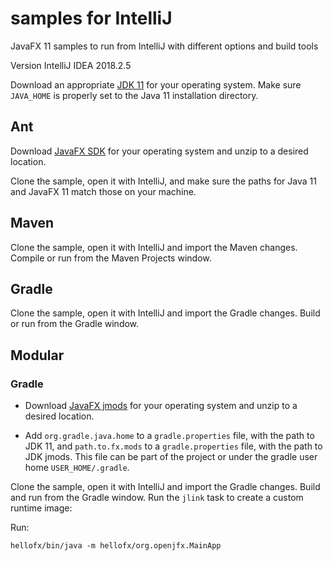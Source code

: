 # samples for IntelliJ

JavaFX 11 samples to run from IntelliJ with different options and build tools

Version IntelliJ IDEA 2018.2.5

Download an appropriate [JDK 11](https://jdk.java.net/11/) for your operating system. Make sure `JAVA_HOME` 
is properly set to the Java 11 installation directory. 

## Ant

Download [JavaFX SDK](https://gluonhq.com/products/javafx/) for your operating 
system and unzip to a desired location.

Clone the sample, open it with IntelliJ, and make sure the paths for Java 11 and 
JavaFX 11 match those on your machine.

## Maven

Clone the sample, open it with IntelliJ and import the Maven changes. Compile or run
from the Maven Projects window.

## Gradle

Clone the sample, open it with IntelliJ and import the Gradle changes. Build or run
from the Gradle window.

## Modular

### Gradle

- Download [JavaFX jmods](https://gluonhq.com/products/javafx/) for your operating 
system and unzip to a desired location.

- Add `org.gradle.java.home` to a `gradle.properties` file, with the path to JDK 11, and
 `path.to.fx.mods` to a `gradle.properties` file, with the path to JDK jmods. This file 
can be part of the project or under the gradle user home `USER_HOME/.gradle`. 

Clone the sample, open it with IntelliJ and import the Gradle changes. Build and run
from the Gradle window. Run the `jlink` task to create a custom runtime image:

Run:

    hellofx/bin/java -m hellofx/org.openjfx.MainApp
